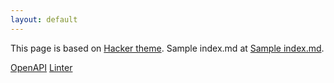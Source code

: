 ```yaml
---
layout: default
---
```


This page is based on [Hacker theme](https://github.com/pages-themes/hacker). Sample index.md at [Sample index.md](./sample-index.md).

[OpenAPI](./knowledge/openapi/)
[Linter](./knowledge/linter/)
